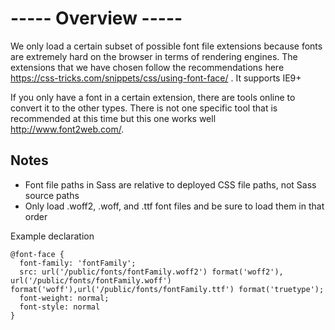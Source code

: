# ----- Overview ----- #
We only load a certain subset of possible font file extensions because fonts are extremely hard on the browser in terms of rendering engines.  The extensions that we have chosen follow the recommendations here https://css-tricks.com/snippets/css/using-font-face/ .  It supports IE9+

If you only have a font in a certain extension, there are tools online to convert it to the other types.  There is not one specific tool that is recommended at this time but this one works well http://www.font2web.com/.

## Notes ##
* Font file paths in Sass are relative to deployed CSS file paths, not Sass source paths
* Only load .woff2, .woff, and .ttf font files and be sure to load them in that order

Example declaration 
```
@font-face {
  font-family: 'fontFamily';
  src: url('/public/fonts/fontFamily.woff2') format('woff2'), url('/public/fonts/fontFamily.woff') format('woff'),url('/public/fonts/fontFamily.ttf') format('truetype');
  font-weight: normal;
  font-style: normal
}
```